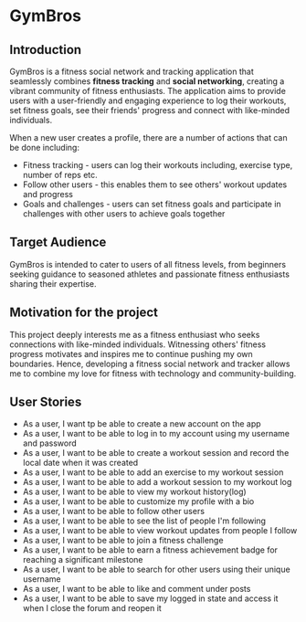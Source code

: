 # GymBros

## Introduction
GymBros is a fitness social network and tracking application 
that seamlessly combines **fitness tracking** and **social networking**,
creating a vibrant community of fitness enthusiasts. The application aims 
to provide users with a user-friendly and engaging experience to 
log their workouts, set fitness goals, see their friends' progress 
and connect with like-minded individuals.

When a new user creates a profile, there are a number of 
actions that can be done including:
- Fitness tracking - users can log their workouts including,
exercise type, number of reps etc.
- Follow other users - this enables them to see others' 
workout updates and progress
- Goals and challenges - users can set fitness goals and 
participate in challenges with other users to achieve goals together

## Target Audience
GymBros is intended to cater to users of all fitness levels, 
from beginners seeking guidance to seasoned athletes and 
passionate fitness enthusiasts sharing their expertise.

## Motivation for the project
This project deeply interests me as a fitness enthusiast who seeks
connections with like-minded individuals. Witnessing others'
fitness progress motivates and inspires me to continue pushing my own
boundaries. Hence, developing a fitness social network and tracker allows me to
combine my love for fitness with technology and community-building.

## User Stories
- As a user, I want tp be able to create a new account on the app
- As a user, I want to be able to log in to my account using my username and password
- As a user, I want to be able to create a workout session and record the local date when it was created
- As a user, I want to be able to add an exercise to my workout session
- As a user, I want to be able to add a workout session to my workout log
- As a user, I want to be able to view my workout history(log) 
- As a user, I want to be able to customize my profile with a bio
- As a user, I want to be able to follow other users 
- As a user, I want to be able to see the list of people I'm following
- As a user, I want to be able to view workout updates from people I follow
- As a user, I want to be able to join a fitness challenge
- As a user, I want to be able to earn a fitness achievement badge for reaching a significant milestone
- As a user, I want to be able to search for other users using their unique username
- As a user, I want to be able to like and comment under posts
- As a user, I want to be able to save my logged in state and access it when I close the forum and reopen it
